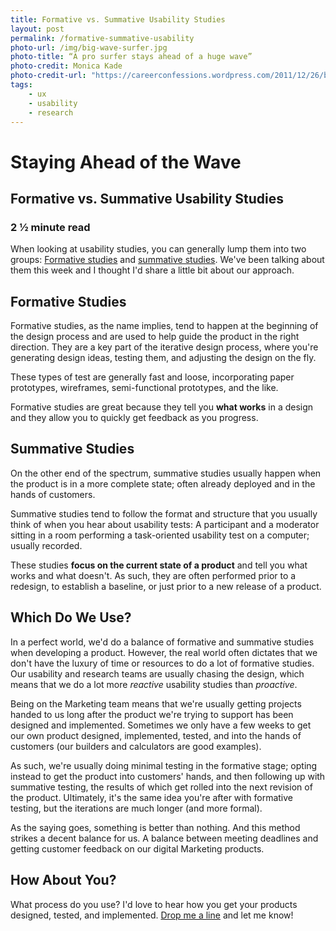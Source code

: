 ```yaml
---
title: Formative vs. Summative Usability Studies
layout: post
permalink: /formative-summative-usability
photo-url: /img/big-wave-surfer.jpg
photo-title: “A pro surfer stays ahead of a huge wave”
photo-credit: Monica Kade
photo-credit-url: "https://careerconfessions.wordpress.com/2011/12/26/big-wave-pro-surfer-garrett-mcnamara/"
tags:
    - ux
    - usability
    - research
---
```


# Staying Ahead of the Wave

## Formative vs. Summative Usability Studies

### 2 &frac12; minute read

When looking at usability studies, you can generally lump them into two groups: [Formative studies][1] and [summative studies][2]. We've been talking about them this week and I thought I'd share a little bit about our approach.

## Formative Studies

Formative studies, as the name implies, tend to happen at the beginning of the design process and are used to help guide the product in the right direction. They are a key part of the iterative design process, where you're generating design ideas, testing them, and adjusting the design on the fly.

These types of test are generally fast and loose, incorporating paper prototypes, wireframes, semi-functional prototypes, and the like. 

Formative studies are great because they tell you **what works** in a design and they allow you to quickly get feedback as you progress.

## Summative Studies

On the other end of the spectrum, summative studies usually happen when the product is in a more complete state; often already deployed and in the hands of customers.

Summative studies tend to follow the format and structure that you usually think of when you hear about usability tests: A participant and a moderator sitting in a room performing a task-oriented usability test on a computer; usually recorded.

These studies **focus on the current state of a product** and tell you what works and what doesn't. As such, they are often performed prior to a redesign, to establish a baseline, or just prior to a new release of a product.

## Which Do We Use?

In a perfect world, we'd do a balance of formative and summative studies when developing a product. However, the real world often dictates that we don't have the luxury of time or resources to do a lot of formative studies. Our usability and research teams are usually chasing the design, which means that we do a lot more *reactive* usability studies than *proactive*. 

Being on the Marketing team means that we're usually getting projects handed to us long after the product we're trying to support has been designed and implemented. Sometimes we only have a few weeks to get our own product designed, implemented, tested, and into the hands of customers (our builders and calculators are good examples).

As such, we're usually doing minimal testing in the formative stage; opting instead to get the product into customers' hands, and then following up with summative testing, the results of which get rolled into the next revision of the product. Ultimately, it's the same idea you're after with formative testing, but the iterations are much longer (and more formal).

As the saying goes, something is better than nothing. And this method strikes a decent balance for us. A balance between meeting deadlines and getting customer feedback on our digital Marketing products.

## How About You?

What process do you use? I'd love to hear how you get your products designed, tested, and implemented. [Drop me a line][3] and let me know!

[1]:	http://www.usabilitybok.org/formative-evaluation
[2]:	http://www.usabilitybok.org/summative-evaluation
[3]:	mailto:drew@drwtod.com